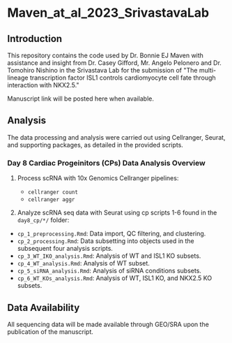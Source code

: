 # Maven_at_al_2023_SrivastavaLab

## Introduction

This repository contains the code used by Dr. Bonnie EJ Maven with assistance and insight from Dr. Casey Gifford, Mr. Angelo Pelonero and Dr. Tomohiro Nishino in the Srivastava Lab for the submission of "The multi-lineage transcription factor ISL1 controls cardiomyocyte cell fate through interaction with NKX2.5."

Manuscript link will be posted here when available.

## Analysis
The data processing and analysis were carried out using Cellranger, Seurat, and supporting packages, as detailed in the provided scripts.

### Day 8 Cardiac Progeinitors (CPs) Data Analysis Overview

1. Process scRNA with 10x Genomics Cellranger pipelines:
   - `cellranger count`
   - `cellranger aggr`

2. Analyze scRNA seq data with Seurat using cp scripts 1-6 found in the `day8_cp/*/` folder:
- `cp_1_preprocessing.Rmd`: Data import, QC filtering, and clustering.
- `cp_2_processing.Rmd`: Data subsetting into objects used in the subsequent four analysis scripts.
- `cp_3_WT_IKO_analysis.Rmd`: Analysis of WT and ISL1 KO subsets.
- `cp_4_WT_analysis.Rmd`: Analysis of WT subset.
- `cp_5_siRNA_analysis.Rmd`: Analysis of siRNA conditions subsets.
- `cp_6_WT_KOs_analysis.Rmd`: Analysis of WT, ISL1 KO, and NKX2.5 KO subsets.

## Data Availability

All sequencing data will be made available through GEO/SRA upon the publication of the manuscript.
